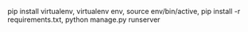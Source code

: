 pip install virtualenv,
virtualenv env,
source env/bin/active,
pip install -r requirements.txt,
python manage.py runserver




